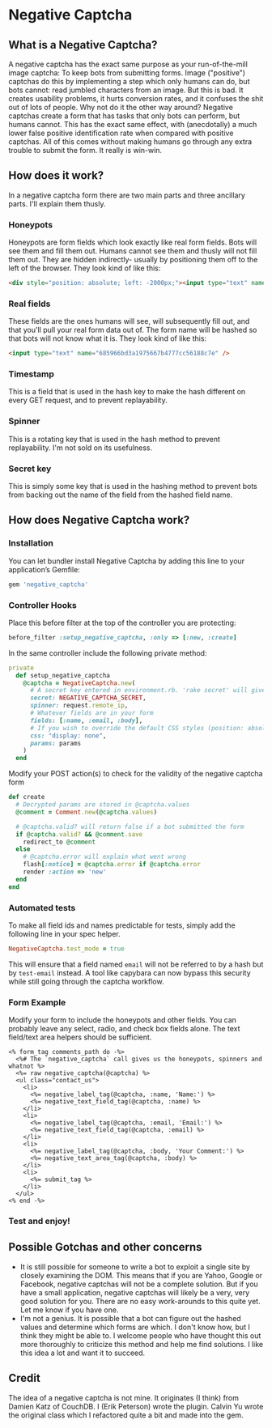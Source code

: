 # Negative Captcha

## What is a Negative Captcha?

A negative captcha has the exact same purpose as your run-of-the-mill image captcha: To keep bots from submitting forms. Image ("positive") captchas do this by implementing a step which only humans can do, but bots cannot: read jumbled characters from an image. But this is bad. It creates usability problems, it hurts conversion rates, and it confuses the shit out of lots of people. Why not do it the other way around? Negative captchas create a form that has tasks that only bots can perform, but humans cannot. This has the exact same effect, with (anecdotally) a much lower false positive identification rate when compared with positive captchas. All of this comes without making humans go through any extra trouble to submit the form. It really is win-win.

## How does it work?

In a negative captcha form there are two main parts and three ancillary parts. I'll explain them thusly.

### Honeypots

Honeypots are form fields which look exactly like real form fields. Bots will see them and fill them out. Humans cannot see them and thusly will not fill them out. They are hidden indirectly- usually by positioning them off to the left of the browser. They look kind of like this:

```html
<div style="position: absolute; left: -2000px;"><input type="text" name="name"  value="" /></div>
```

### Real fields

These fields are the ones humans will see, will subsequently fill out, and that you'll pull your real form data out of. The form name will be hashed so that bots will not know what it is. They look kind of like this:

```html
<input type="text" name="685966bd3a1975667b4777cc56188c7e" />
```

### Timestamp

This is a field that is used in the hash key to make the hash different on every GET request, and to prevent replayability.

### Spinner

This is a rotating key that is used in the hash method to prevent replayability. I'm not sold on its usefulness.

### Secret key

This is simply some key that is used in the hashing method to prevent bots from backing out the name of the field from the hashed field name.

## How does Negative Captcha work?

### Installation

You can let bundler install Negative Captcha by adding this line to your application’s Gemfile:

```ruby
gem 'negative_captcha'
```


### Controller Hooks

Place this before filter at the top of the controller you are protecting:

```ruby
before_filter :setup_negative_captcha, :only => [:new, :create]
```

In the same controller include the following private method:

```ruby
private
  def setup_negative_captcha
    @captcha = NegativeCaptcha.new(
      # A secret key entered in environment.rb. 'rake secret' will give you a good one.
      secret: NEGATIVE_CAPTCHA_SECRET,
      spinner: request.remote_ip,
      # Whatever fields are in your form
      fields: [:name, :email, :body],
      # If you wish to override the default CSS styles (position: absolute; left: -2000px;) used to position the fields off-screen
      css: "display: none",
      params: params
    )
  end
```

Modify your POST action(s) to check for the validity of the negative captcha form

```ruby
def create
  # Decrypted params are stored in @captcha.values
  @comment = Comment.new(@captcha.values)

  # @captcha.valid? will return false if a bot submitted the form
  if @captcha.valid? && @comment.save
    redirect_to @comment
  else
    # @captcha.error will explain what went wrong
    flash[:notice] = @captcha.error if @captcha.error
    render :action => 'new'
  end
end
```

### Automated tests

To make all field ids and names predictable for tests,
simply add the following line in your spec helper.

```ruby
NegativeCaptcha.test_mode = true
```

This will ensure that a field named `email` will not be referred to by a hash but by `test-email` instead.
A tool like capybara can now bypass this security while still going through the captcha workflow.

### Form Example

Modify your form to include the honeypots and other fields. You can probably leave any select, radio, and check box fields alone. The text field/text area helpers should be sufficient.

```erb
<% form_tag comments_path do -%>
  <%# The `negative_captcha` call gives us the honeypots, spinners and whatnot %>
  <%= raw negative_captcha(@captcha) %>
  <ul class="contact_us">
    <li>
      <%= negative_label_tag(@captcha, :name, 'Name:') %>
      <%= negative_text_field_tag(@captcha, :name) %>
    </li>
    <li>
      <%= negative_label_tag(@captcha, :email, 'Email:') %>
      <%= negative_text_field_tag(@captcha, :email) %>
    </li>
    <li>
      <%= negative_label_tag(@captcha, :body, 'Your Comment:') %>
      <%= negative_text_area_tag(@captcha, :body) %>
    </li>
    <li>
      <%= submit_tag %>
    </li>
  </ul>
<% end -%>
```

### Test and enjoy!

## Possible Gotchas and other concerns

* It is still possible for someone to write a bot to exploit a single site by closely examining the DOM. This means that if you are Yahoo, Google or Facebook, negative captchas will not be a complete solution. But if you have a small application, negative captchas will likely be a very, very good solution for you. There are no easy work-arounds to this quite yet. Let me know if you have one.
* I'm not a genius. It is possible that a bot can figure out the hashed values and determine which forms are which. I don't know how, but I think they might be able to. I welcome people who have thought this out more thoroughly to criticize this method and help me find solutions. I like this idea a lot and want it to succeed.

## Credit

The idea of a negative captcha is not mine. It originates (I think) from Damien Katz of CouchDB. I (Erik Peterson) wrote the plugin. Calvin Yu wrote the original class which I refactored quite a bit and made into the gem.
